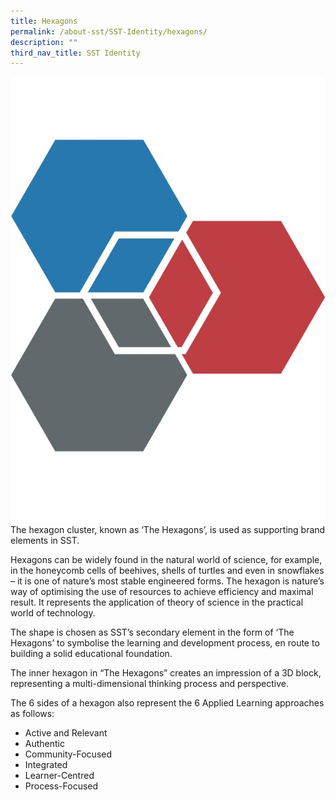 ```yaml
---
title: Hexagons
permalink: /about-sst/SST-Identity/hexagons/
description: ""
third_nav_title: SST Identity
---
```

![](/images/SST_colour_hexagon.jpg)
The hexagon cluster, known as ‘The Hexagons’, is used as supporting brand elements in SST.

Hexagons can be widely found in the natural world of science, for example, in the honeycomb cells of beehives, shells of turtles and even in snowflakes – it is one of nature’s most stable engineered forms. The hexagon is nature’s way of optimising the use of resources to achieve efficiency and maximal result. It represents the application of theory of science in the practical world of technology.

The shape is chosen as SST’s secondary element in the form of ‘The Hexagons’ to symbolise the learning and development process, en route to building a solid educational foundation.

The inner hexagon in “The Hexagons” creates an impression of a 3D block, representing a multi-dimensional thinking process and perspective.

The 6 sides of a hexagon also represent the 6 Applied Learning approaches as follows:

*   Active and Relevant
*   Authentic
*   Community-Focused
*   Integrated
*   Learner-Centred
*   Process-Focused